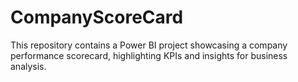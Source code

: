 # CompanyScoreCard
This repository contains a Power BI project showcasing a company performance scorecard, highlighting KPIs and insights for business analysis.
